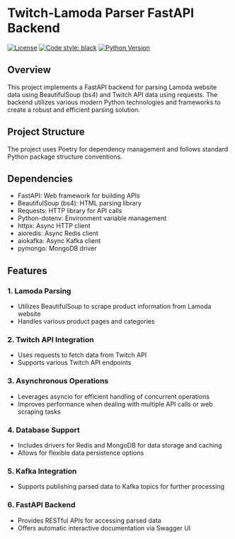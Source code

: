 # Twitch-Lamoda Parser FastAPI Backend

[![License](https://img.shields.io/badge/License-Apache_2.0-blue.svg)](https://opensource.org/licenses/Apache-2.0)
[![Code style: black](https://img.shields.io/badge/code%20style-black-000000.svg)](https://github.com/psf/black)
[![Python Version](https://img.shields.io/pypi/pyversions/fastapi)](https://pypi.org/project/fastapi)

## Overview

This project implements a FastAPI backend for parsing Lamoda website data using BeautifulSoup (bs4) and Twitch API data using requests. The backend utilizes various modern Python technologies and frameworks to create a robust and efficient parsing solution.

## Project Structure

The project uses Poetry for dependency management and follows standard Python package structure conventions.


## Dependencies

- FastAPI: Web framework for building APIs
- BeautifulSoup (bs4): HTML parsing library
- Requests: HTTP library for API calls
- Python-dotenv: Environment variable management
- httpx: Async HTTP client
- aioredis: Async Redis client
- aiokafka: Async Kafka client
- pymongo: MongoDB driver

## Features

### 1. Lamoda Parsing

- Utilizes BeautifulSoup to scrape product information from Lamoda website
- Handles various product pages and categories

### 2. Twitch API Integration

- Uses requests to fetch data from Twitch API
- Supports various Twitch API endpoints

### 3. Asynchronous Operations

- Leverages asyncio for efficient handling of concurrent operations
- Improves performance when dealing with multiple API calls or web scraping tasks

### 4. Database Support

- Includes drivers for Redis and MongoDB for data storage and caching
- Allows for flexible data persistence options

### 5. Kafka Integration

- Supports publishing parsed data to Kafka topics for further processing

### 6. FastAPI Backend

- Provides RESTful APIs for accessing parsed data
- Offers automatic interactive documentation via Swagger UI
